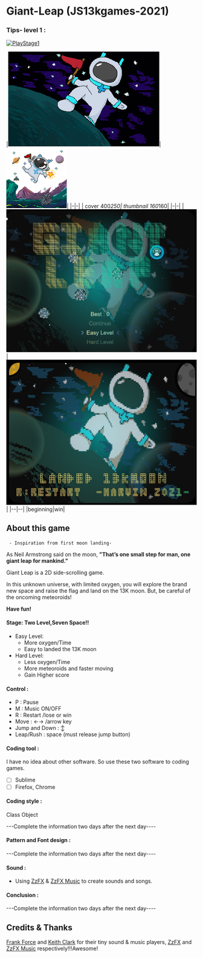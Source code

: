 
# Giant-Leap (JS13kgames-2021)
### Tips- level 1 :
[![PlayStage1]](https://github.com/WMAR-9/Giant-Leap/blob/main/res/gif/Game-Stage-one.gif)

[PlayStage1]: https://github.com/WMAR-9/Giant-Leap/raw/main/res/gif/Game-Stage-one.gif
|![](https://github.com/WMAR-9/Giant-Leap/raw/main/img/cover.png)|![](https://github.com/WMAR-9/Giant-Leap/raw/main/img/back.png)|
|-|-|
| cover 400*250| thumbnail 160*160|
|-|-|
|![enter image description here](https://github.com/WMAR-9/Giant-Leap/raw/main/img/begining.jpg)|![enter image description here](https://github.com/WMAR-9/Giant-Leap/raw/main/img/Win.jpg)|
|--|--|
|beginning|win|

## About this game
	 - Inspiration from first moon landing-
As Neil Armstrong said on the moon, **"That’s one small step for man, one giant leap for mankind."**

Giant Leap is a 2D side-scrolling game.

In this unknown universe, with limited oxygen, you will explore the brand new space and raise the flag and land on the 13K moon. But, be careful of the oncoming meteoroids! 

**Have fun!**

#### Stage: Two Level,Seven Space!!
 + Easy Level:
	 + More oxygen/Time
	 + Easy to landed the 13K moon
+ Hard Level: 
	 + Less oxygen/Time
	 + More meteoroids and faster moving
	 + Gain Higher score
#### Control :
+ P : Pause
+ M : Music ON/OFF
+ R : Restart /lose or win
+ Move : ←→ /arrow key
+ Jump and Down :  ↕️
+ Leap/Rush : space (must release jump button)
#### Coding tool :
I have no idea about other software. So use these two software to coding games.
 + [ ] Sublime
 + [ ] Firefox, Chrome

#### Coding style :
Class Object 
<p>---Complete the information two days after the next day----


#### Pattern and Font design : 
<p>---Complete the information two days after the next day----


#### Sound :

 - Using [ZzFX](https://github.com/KilledByAPixel/ZzFX)  & [ZzFX Music](https://github.com/keithclark/ZzFXM) to create sounds and songs.

#### Conclusion :
<p>---Complete the information two days after the next day----

## Credits & Thanks
[Frank Force](https://github.com/KilledByAPixel) and [Keith Clark](https://github.com/keithclark) for their tiny sound & music players, [ZzFX](https://github.com/KilledByAPixel/ZzFX) and [ZzFX Music](https://github.com/keithclark/ZzFXM) respectively!!!Awesome!
